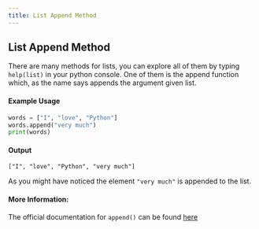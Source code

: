 ```yaml
---
title: List Append Method
---
```

## List Append Method

There are many methods for lists, you can explore all of them by typing `help(list)` in your python console.
One of them is the append function which, as the name says appends the argument given list.

#### Example Usage

```py
words = ["I", "love", "Python"]
words.append("very much")
print(words)
```
#### Output
```
["I", "love", "Python", "very much"]
```
 As you might have noticed the element `"very much"` is appended to the list.

#### More Information:

The official documentation for `append()` can be found [here](https://docs.python.org/3.6/tutorial/datastructures.html)


